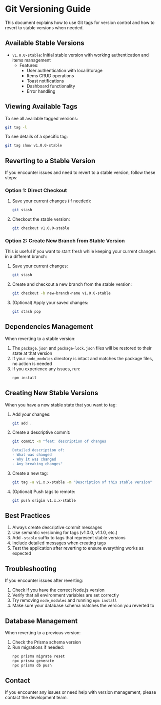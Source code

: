# Git Versioning Guide

This document explains how to use Git tags for version control and how to revert to stable versions when needed.

## Available Stable Versions

- `v1.0.0-stable`: Initial stable version with working authentication and items management
  - Features:
    - User authentication with localStorage
    - Items CRUD operations
    - Toast notifications
    - Dashboard functionality
    - Error handling

## Viewing Available Tags

To see all available tagged versions:

```bash
git tag -l
```

To see details of a specific tag:

```bash
git tag show v1.0.0-stable
```

## Reverting to a Stable Version

If you encounter issues and need to revert to a stable version, follow these steps:

### Option 1: Direct Checkout

1. Save your current changes (if needed):
   ```bash
   git stash
   ```

2. Checkout the stable version:
   ```bash
   git checkout v1.0.0-stable
   ```

### Option 2: Create New Branch from Stable Version

This is useful if you want to start fresh while keeping your current changes in a different branch:

1. Save your current changes:
   ```bash
   git stash
   ```

2. Create and checkout a new branch from the stable version:
   ```bash
   git checkout -b new-branch-name v1.0.0-stable
   ```

3. (Optional) Apply your saved changes:
   ```bash
   git stash pop
   ```

## Dependencies Management

When reverting to a stable version:

1. The `package.json` and `package-lock.json` files will be restored to their state at that version
2. If your `node_modules` directory is intact and matches the package files, no action is needed
3. If you experience any issues, run:
   ```bash
   npm install
   ```

## Creating New Stable Versions

When you have a new stable state that you want to tag:

1. Add your changes:
   ```bash
   git add .
   ```

2. Create a descriptive commit:
   ```bash
   git commit -m "feat: description of changes

   Detailed description of:
   - What was changed
   - Why it was changed
   - Any breaking changes"
   ```

3. Create a new tag:
   ```bash
   git tag -a v1.x.x-stable -m "Description of this stable version"
   ```

4. (Optional) Push tags to remote:
   ```bash
   git push origin v1.x.x-stable
   ```

## Best Practices

1. Always create descriptive commit messages
2. Use semantic versioning for tags (v1.0.0, v1.1.0, etc.)
3. Add `-stable` suffix to tags that represent stable versions
4. Include detailed messages when creating tags
5. Test the application after reverting to ensure everything works as expected

## Troubleshooting

If you encounter issues after reverting:

1. Check if you have the correct Node.js version
2. Verify that all environment variables are set correctly
3. Try removing `node_modules` and running `npm install`
4. Make sure your database schema matches the version you reverted to

## Database Management

When reverting to a previous version:

1. Check the Prisma schema version
2. Run migrations if needed:
   ```bash
   npx prisma migrate reset
   npx prisma generate
   npx prisma db push
   ```

## Contact

If you encounter any issues or need help with version management, please contact the development team.
